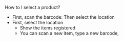 How to I select a product?

- First, scan the barcode: Then select the location
- First, select the location
  - Show the items registered
  - You can scan a new item, type a new barcode,
